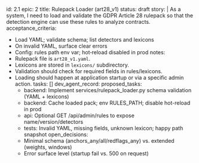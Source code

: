 id: 2.1
epic: 2
title: Rulepack Loader (art28_v1)
status: draft
story: |
  As a system, I need to load and validate the GDPR Article 28 rulepack so that the detection engine can use these rules to analyze contracts.
acceptance_criteria:
  - Load YAML; validate schema; list detectors and lexicons
  - On invalid YAML, surface clear errors
  - Config: rules path env var; hot‑reload disabled in prod
notes:
  - Rulepack file is `art28_v1.yaml`.
  - Lexicons are stored in `lexicons/` subdirectory.
  - Validation should check for required fields in rules/lexicons.
  - Loading should happen at application startup or via a specific admin action.
tasks: []
dev_agent_record:
  proposed_tasks:
    - backend: Implement services/rulepack_loader.py schema validation (YAML + lexicons)
    - backend: Cache loaded pack; env RULES_PATH; disable hot-reload in prod
    - api: Optional GET /api/admin/rules to expose name/version/detectors
    - tests: Invalid YAML, missing fields, unknown lexicon; happy path snapshot
  open_decisions:
    - Minimal schema (anchors_any/all/redflags_any) vs. extended (weights, windows)
    - Error surface level (startup fail vs. 500 on request)
